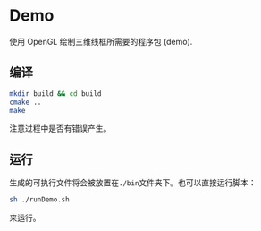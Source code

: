 # Demo

使用 OpenGL 绘制三维线框所需要的程序包 (demo).

## 编译

```bash
mkdir build && cd build
cmake ..
make
```

注意过程中是否有错误产生。

## 运行

生成的可执行文件将会被放置在`./bin`文件夹下。也可以直接运行脚本：

```bash
sh ./runDemo.sh
```

来运行。